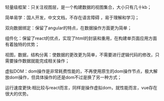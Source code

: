 轻量级框架：只关注视图层，是一个构建数据的视图集合，大小只有几十kb；

简单易学：国人开发，中文文档，不存在语言障碍 ，易于理解和学习；

双向数据绑定：保留了angular的特点，在数据操作方面更为简单；

组件化：保留了react的优点，实现了html的封装和重用，在构建单页面应用方面有着独特的优势；

视图，数据，结构分离：使数据的更改更为简单，不需要进行逻辑代码的修改，只需要操作数据就能完成相关操作；

虚拟DOM：dom操作是非常耗费性能的，不再使用原生的dom操作节点，极大解放dom操作，但具体操作的还是dom不过是换了另一种方式；

运行速度更快:相比较与react而言，同样是操作虚拟dom，就性能而言，vue存在很大的优势。
